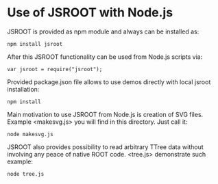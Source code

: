 # Use of JSROOT with Node.js

JSROOT is provided as npm module and always can be installed as:

    npm install jsroot

After this JSROOT functionality can be used from Node.js scripts via:

    var jsroot = require("jsroot");

Provided package.json file allows to use demos directly with local jsroot installation:

    npm install

Main motivation to use JSROOT from Node.js is creation of SVG files.
Example <makesvg.js> you will find in this directory. Just call it:

    node makesvg.js

JSROOT also provides possibility to read arbitrary TTree data without involving 
any peace of native ROOT code. <tree.js> demonstrate such example:

    node tree.js

    